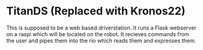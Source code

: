 # TitanDS (Replaced with Kronos22)
This is supposed to be a web based driverstation. It runs a Flask webserver on a raspi which will be located on the robot. It recieves commands from the user and pipes them into the rio which reads them and expresses them.
